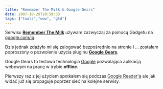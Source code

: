 ```yaml
---
title: "Remember The Milk & Google Gears"
date: 2007-10-29T20:59:33
tags: ["tools","www", "gtd"]
---
```

Serwisu <strong><a href="http://rememberthemilk.com/">Remember The Milk</a></strong> używam zazwyczaj za pomocą Gadgetu na <a href="http://google.com/ig">google.com/ig</a>.

Dziś jednak zdażyło mi się zalogować bezpośrednio na stronie i ... zostałem poproszony o pozwolenie użycia pluginu <strong><a href="http://gears.google.com/">Google Gears</a></strong>.

Google Gears to testowa technologia <a href="http://google.pl/">Google</a> pozwalająca aplikacją webowym na pracę w trybie <strong>offline</strong>.

Pierwszy raz z jej użyciem spotkałem się podczas <a href="http://google.com/reader/">Google Reader'a</a> ale jak widać już się propaguje poprzez sieć na kolejne serwisy.
